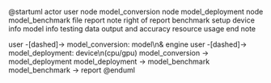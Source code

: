 @startuml
actor user
node model_conversion
node model_deployment
node model_benchmark
file report
note right of report
benchmark setup
device info
model info
testing data
output and accuracy
resource usage
end note

user -[dashed]-> model_conversion: model\n& engine
user -[dashed]-> model_deployment: device\n(cpu/gpu)
model_conversion -> model_deployment
model_deployment -> model_benchmark
model_benchmark -> report
@enduml